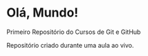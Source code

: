 # Olá, Mundo!
 Primeiro Repositório do Cursos de Git e GitHub

Repositório criado durante uma aula ao vivo.
